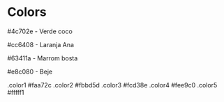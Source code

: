 # Colors

#4c702e - Verde coco

#cc6408 - Laranja Ana

#63411a - Marrom bosta

#e8c080 - Beje

.color1 #faa72c
.color2 #fbbd5d
.color3 #fcd38e
.color4 #fee9c0
.color5 #fffff1
